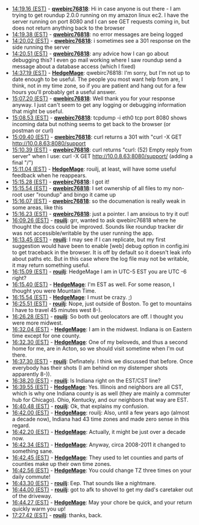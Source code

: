 * <a href="#14:19.16" id="14:19.16">14:19.16 (EST)</a> - __[qwebirc76818](https://github.com/qwebirc76818)__: Hi in case anyone is out there - I am trying to get roundup 2.0.0 running on my amazon linux ec2. I have the server running on port 8080 and I can see GET requests coming in, but does not return anything back to the browser
* <a href="#14:19.38" id="14:19.38">14:19.38 (EST)</a> - __[qwebirc76818](https://github.com/qwebirc76818)__: no error messages are being logged
* <a href="#14:20.02" id="14:20.02">14:20.02 (EST)</a> - __[qwebirc76818](https://github.com/qwebirc76818)__: i sometimes see a 301 response  on the side running the server
* <a href="#14:20.51" id="14:20.51">14:20.51 (EST)</a> - __[qwebirc76818](https://github.com/qwebirc76818)__: any advice how I can go about debugging this? I even go mail working where I saw roundup send a message about a database access (which I fixed)
* <a href="#14:37.19" id="14:37.19">14:37.19 (EST)</a> - __[HedgeMage](https://github.com/HedgeMage)__: qwebirc76818: I'm sorry, but I'm not up to date enough to be useful.  The people you most want help from are, I think, not in my time zone, so if you are patient and hang out for a few hours you'll probably get a useful answer.
* <a href="#15:07.20" id="15:07.20">15:07.20 (EST)</a> - __[qwebirc76818](https://github.com/qwebirc76818)__: Well thank you for your response anyway. I just can't seem to get any logging or debugging information that might be useful.
* <a href="#15:08.53" id="15:08.53">15:08.53 (EST)</a> - __[qwebirc76818](https://github.com/qwebirc76818)__: tcpdump -i eth0 tcp port 8080 shows incoming data but nothing seems to get back to the browser (or postman or curl)
* <a href="#15:09.40" id="15:09.40">15:09.40 (EST)</a> - __[qwebirc76818](https://github.com/qwebirc76818)__: curl returns a 301 with "curl -X GET http://10.0.8.63:8080/support
* <a href="#15:10.39" id="15:10.39">15:10.39 (EST)</a> - __[qwebirc76818](https://github.com/qwebirc76818)__: curl returns "curl: (52) Empty reply from server" when I use:  curl -X GET http://10.0.8.63:8080/support/   (adding a final "/")
* <a href="#15:11.04" id="15:11.04">15:11.04 (EST)</a> - __[HedgeMage](https://github.com/HedgeMage)__: rouilj, at least, will have some useful feedback when he reappears.
* <a href="#15:15.28" id="15:15.28">15:15.28 (EST)</a> - __[qwebirc76818](https://github.com/qwebirc76818)__: I got it!
* <a href="#15:15.54" id="15:15.54">15:15.54 (EST)</a> - __[qwebirc76818](https://github.com/qwebirc76818)__: I set ownership of all files to my non-root user "roundup" and bingo it came up
* <a href="#15:16.07" id="15:16.07">15:16.07 (EST)</a> - __[qwebirc76818](https://github.com/qwebirc76818)__: so the documenation is really weak in some areas, like this
* <a href="#15:16.23" id="15:16.23">15:16.23 (EST)</a> - __[qwebirc76818](https://github.com/qwebirc76818)__: just a pointer. I am anxious to try it out!
* <a href="#16:09.26" id="16:09.26">16:09.26 (EST)</a> - __[rouilj](https://github.com/rouilj)__: grr, wanted to ask qwebirc76818 where he thought the docs could be improved. Sounds like roundup tracker dir was not accessible/writable by the user running the app.
* <a href="#16:13.45" id="16:13.45">16:13.45 (EST)</a> - __[rouilj](https://github.com/rouilj)__: I may see if I can replicate, but my first suggestion would have been to enable [web] debug option in config.ini to get traceback in the browser. It is off by default so it doesn't leak info about paths etc. But in this case where the log file may not be writable, it may return something useful.
* <a href="#16:15.09" id="16:15.09">16:15.09 (EST)</a> - __[rouilj](https://github.com/rouilj)__: HedgeMage I am in UTC-5 EST you are UTC -6 right?
* <a href="#16:15.40" id="16:15.40">16:15.40 (EST)</a> - __[HedgeMage](https://github.com/HedgeMage)__: I'm EST as well.  For some reason, I thought you were Mountain Time.
* <a href="#16:15.54" id="16:15.54">16:15.54 (EST)</a> - __[HedgeMage](https://github.com/HedgeMage)__: I must be crazy. ;)
* <a href="#16:25.51" id="16:25.51">16:25.51 (EST)</a> - __[rouilj](https://github.com/rouilj)__: Nope, just outside of Boston. To get to mountains I have to travel 45 minutes west 8-).
* <a href="#16:26.28" id="16:26.28">16:26.28 (EST)</a> - __[rouilj](https://github.com/rouilj)__: So both out geolocators are off. I thought you were more midwest.
* <a href="#16:32.04" id="16:32.04">16:32.04 (EST)</a> - __[HedgeMage](https://github.com/HedgeMage)__: I am in the midwest.  Indiana is on Eastern time except for one county.
* <a href="#16:32.30" id="16:32.30">16:32.30 (EST)</a> - __[HedgeMage](https://github.com/HedgeMage)__: One of my beloveds, and thus a second home for me, are in Acton, so we should visit sometime when I'm out there.
* <a href="#16:37.30" id="16:37.30">16:37.30 (EST)</a> - __[rouilj](https://github.com/rouilj)__: Definately. I think we discussed that before. Once everybody has their shots (I am behind on my distemper shots apparently 8-)).
* <a href="#16:38.20" id="16:38.20">16:38.20 (EST)</a> - __[rouilj](https://github.com/rouilj)__: Is Indiana right on the EST/CST line?
* <a href="#16:39.55" id="16:39.55">16:39.55 (EST)</a> - __[HedgeMage](https://github.com/HedgeMage)__: Yes.  Illinois and neighbors are all CST, which is why one Indiana county is as well (they are mainly a commuter hub for Chicago).  Ohio, Kentucky, and our neighbors that way are EST.
* <a href="#16:40.48" id="16:40.48">16:40.48 (EST)</a> - __[rouilj](https://github.com/rouilj)__: Ok, that explains my confusion.
* <a href="#16:42.00" id="16:42.00">16:42.00 (EST)</a> - __[HedgeMage](https://github.com/HedgeMage)__: rouilj: Also, until a few years ago (almost a decade now), Indiana had 43 time zones and made zero sense in this regard.
* <a href="#16:42.20" id="16:42.20">16:42.20 (EST)</a> - __[HedgeMage](https://github.com/HedgeMage)__: Actually, it might be just over a decade now.
* <a href="#16:42.34" id="16:42.34">16:42.34 (EST)</a> - __[HedgeMage](https://github.com/HedgeMage)__: Anyway, circa 2008-2011 it changed to something sane.
* <a href="#16:42.45" id="16:42.45">16:42.45 (EST)</a> - __[HedgeMage](https://github.com/HedgeMage)__: They used to let counties and parts of counties make up their own time zones.
* <a href="#16:42.56" id="16:42.56">16:42.56 (EST)</a> - __[HedgeMage](https://github.com/HedgeMage)__: You could change TZ three times on your daily commute!
* <a href="#16:43.30" id="16:43.30">16:43.30 (EST)</a> - __[rouilj](https://github.com/rouilj)__: Eep. That sounds like a nightmare.
* <a href="#16:44.00" id="16:44.00">16:44.00 (EST)</a> - __[rouilj](https://github.com/rouilj)__: got to afk to shovel to get my dad's caretaker out of the driveway.
* <a href="#16:44.27" id="16:44.27">16:44.27 (EST)</a> - __[HedgeMage](https://github.com/HedgeMage)__: May your chore be quick, and your return quickly warm you up!
* <a href="#17:27.42" id="17:27.42">17:27.42 (EST)</a> - __[rouilj](https://github.com/rouilj)__: thanks, back.
